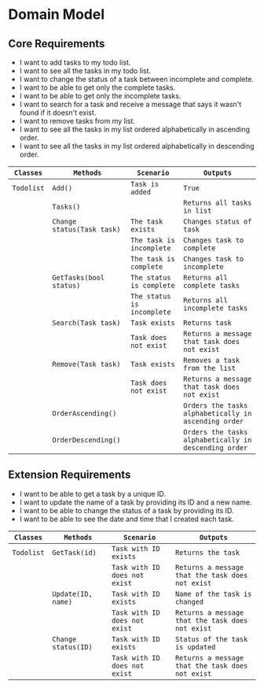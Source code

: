﻿# Domain Model

## Core Requirements

- I want to add tasks to my todo list.
- I want to see all the tasks in my todo list.
- I want to change the status of a task between incomplete and complete.
- I want to be able to get only the complete tasks.
- I want to be able to get only the incomplete tasks.
- I want to search for a task and receive a message that says it wasn't found if it doesn't exist.
- I want to remove tasks from my list.
- I want to see all the tasks in my list ordered alphabetically in ascending order.
- I want to see all the tasks in my list ordered alphabetically in descending order.


| `Classes`  | `Methods`                  | `Scenario`                 | `Outputs`                                             |
|------------|----------------------------|----------------------------|-------------------------------------------------------|
| `Todolist` | `Add()`                    | `Task is added`            | `True`                                                |
|            | `Tasks()`                  |                            | `Returns all tasks in list`                           |
|            | `Change status(Task task)` | `The task exists`          | `Changes status of task`                              |
|            |                            | `The task is incomplete`   | `Changes task to complete`                            |
|            |                            | `The task is complete`     | `Changes task to incomplete`                          |
|            | `GetTasks(bool status)`    | `The status is complete`   | `Returns all complete tasks`                          |
|            |                            | `The status is incomplete` | `Returns all incomplete tasks`                        |
|            | `Search(Task task)`        | `Task exists`              | `Returns task`                                        |
|            |                            | `Task does not exist`      | `Returns a message that task does not exist`          |
|            | `Remove(Task task)`        | `Task exists`              | `Removes a task from the list`                        |
|            |                            | `Task does not exist`      | `Returns a message that task does not exist`          |
|            | `OrderAscending()`         |                            | `Orders the tasks alphabetically in ascending order`  |
|            | `OrderDescending()`        |                            | `Orders the tasks alphabetically in descending order` |

## Extension Requirements

- I want to be able to get a task by a unique ID.
- I want to update the name of a task by providing its ID and a new name.
- I want to be able to change the status of a task by providing its ID.
- I want to be able to see the date and time that I created each task.

| `Classes`  | `Methods`           | `Scenario`                    | `Outputs`                                        |
|------------|---------------------|-------------------------------|--------------------------------------------------|
| `Todolist` | `GetTask(id)`       | `Task with ID exists`         | `Returns the task`                               |
|            |                     | `Task with ID does not exist` | `Returns a message that the task does not exist` |
|            | `Update(ID, name)`  | `Task with ID exists`         | `Name of the task is changed`                    |
|            |                     | `Task with ID does not exist` | `Returns a message that the task does not exist` |
|            | `Change status(ID)` | `Task with ID exists`         | `Status of the task is updated`                  |
|            |                     | `Task with ID does not exist` | `Returns a message that the task does not exist` |